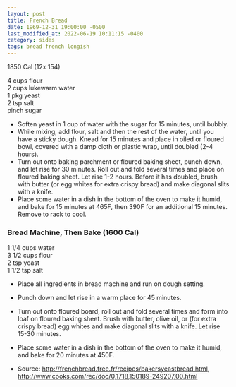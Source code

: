 ```yaml
---
layout: post
title: French Bread
date: 1969-12-31 19:00:00 -0500
last_modified_at: 2022-06-19 10:11:15 -0400
category: sides
tags: bread french longish
---
```

1850 Cal (12x 154)

4 cups flour  
2 cups lukewarm water  
1 pkg yeast  
2 tsp salt  
pinch sugar  

* Soften yeast in 1 cup of water with the sugar for 15 minutes, until bubbly.
* While mixing, add flour, salt and then the rest of the water, until you have a sticky dough.  Knead for 15 minutes and place in oiled or floured bowl, covered with a damp cloth or plastic wrap, until doubled (2-4 hours). 
* Turn out onto baking parchment or floured baking sheet, punch down, and let rise for 30 minutes.  Roll out and fold several times and place on floured baking sheet.  Let rise 1-2 hours.  Before it has doubled, brush with butter (or egg whites for extra crispy bread) and make diagonal slits with a knife.
* Place some water in a dish in the bottom of the oven to make it humid, and bake for 15 minutes at 465F, then 390F for an additional 15 minutes.  Remove to rack to cool.

### Bread Machine, Then Bake (1600 Cal)

1 1/4 cups water  
3 1/2 cups flour  
2 tsp yeast  
1 1/2 tsp salt  

* Place all ingredients in bread machine and run on dough setting.
* Punch down and let rise in a warm place for 45 minutes.
* Turn out onto floured board, roll out and fold several times and form into loaf on floured baking sheet.  Brush with butter, olive oil, or (for extra crispy bread) egg whites and make diagonal slits with a knife.  Let rise 15-30 minutes.
* Place some water in a dish in the bottom of the oven to make it humid, and bake for 20 minutes at 450F.

* Source: <http://frenchbread.free.fr/recipes/bakersyeastbread.html>, <http://www.cooks.com/rec/doc/0,1718,150189-249207,00.html>
